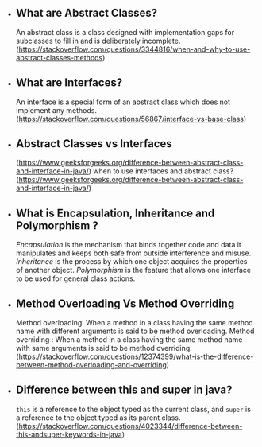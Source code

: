 * ## What are Abstract Classes?
    An abstract class is a class designed with implementation gaps for subclasses to fill in and is deliberately incomplete.
    (https://stackoverflow.com/questions/3344816/when-and-why-to-use-abstract-classes-methods)

* ## What are Interfaces?
    An interface is a special form of an abstract class which does not implement any methods.
    (https://stackoverflow.com/questions/56867/interface-vs-base-class)

* ## Abstract Classes vs Interfaces
    (https://www.geeksforgeeks.org/difference-between-abstract-class-and-interface-in-java/)
    when to use interfaces and abstract class? (https://www.geeksforgeeks.org/difference-between-abstract-class-and-interface-in-java/)
  
* ## What is Encapsulation, Inheritance and Polymorphism ?
    *Encapsulation* is the mechanism that binds together code and data it manipulates and keeps both safe from outside interference and misuse. *Inheritance* is the process by which one object acquires the properties of another object. *Polymorphism* is the feature that allows one interface to be used for general class actions.
  
* ## Method Overloading Vs Method Overriding
    Method overloading: When a method in a class having the same method name with different arguments is said to be method overloading. Method overriding : When a method in a class having the same method name with same arguments is said to be method overriding.(https://stackoverflow.com/questions/12374399/what-is-the-difference-between-method-overloading-and-overriding)
    
* ## Difference between this and super in java?
    `this` is a reference to the object typed as the current class, and `super` is a reference to the object typed as its parent class.
    (https://stackoverflow.com/questions/4023344/difference-between-this-andsuper-keywords-in-java)
